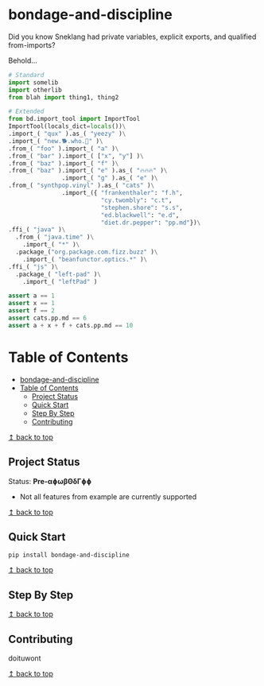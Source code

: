 # bondage-and-discipline

Did you know Sneklang had private variables, explicit exports, and qualified from-imports?

Behold...
```python
# Standard
import somelib
import otherlib
from blah import thing1, thing2

# Extended
from bd.import_tool import ImportTool
ImportTool(locals_dict=locals())\
.import_( "qux" ).as_( "yeezy" )\
.import_( "new.🐕.who.🍌" )\
.from_( "foo" ).import_( "a" )\
.from_( "bar" ).import_( ["x", "y"] )\
.from_( "baz" ).import_( "f" )\
.from_( "baz" ).import_( "e" ).as_( "🔥🔥🔥" )\
               .import_( "g" ).as_( "e" )\
.from_( "synthpop.vinyl" ).as_( "cats" )\
               .import_({ "frankenthaler": "f.h",
                          "cy.twombly": "c.t",
                          "stephen.shore": "s.s",
                          "ed.blackwell": "e.d",
                          "diet.dr.pepper": "pp.md"})\
.ffi_( "java" )\
  .from_( "java.time" )\
    .import_( "*" )\
  .package_("org.package.com.fizz.buzz" )\
    .import_( "beanfunctor.optics.*" )\
.ffi_( "js" )\
  .package_( "left-pad" )\
    .import_( "leftPad" )

assert a == 1
assert x == 1
assert f == 2
assert cats.pp.md == 6
assert a + x + f + cats.pp.md == 10
```

# Table of Contents
- [bondage-and-discipline](#bondage-and-discipline)
- [Table of Contents](#table-of-contents)
  - [Project Status](#project-status)
  - [Quick Start](#quick-start)
  - [Step By Step](#step-by-step)
  - [Contributing](#contributing)

[↥ back to top](#bondage-and-discipline)

## Project Status

Status: **Pre-αɸωβΘδΓɸɸ**
  * Not all features from example are currently supported

[↥ back to top](#bondage-and-discipline)

## Quick Start

```
pip install bondage-and-discipline
```

[↥ back to top](#bondage-and-discipline)

## Step By Step

[↥ back to top](#bondage-and-discipline)

## Contributing

doituwont

[↥ back to top](#bondage-and-discipline)
